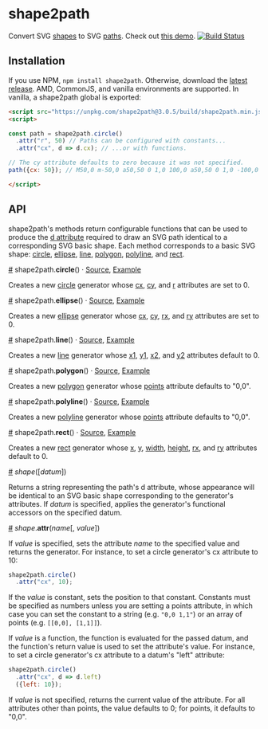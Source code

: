 # shape2path
Convert SVG [shapes](https://developer.mozilla.org/en-US/docs/Web/SVG/Element#Basic_shapes) to SVG [paths](https://developer.mozilla.org/en-US/docs/Web/SVG/Element/path). Check out [this demo](https://bl.ocks.org/HarryStevens/944fc151f210ddf6bd6ebaeda12c3d05). [![Build Status](https://travis-ci.org/HarryStevens/shape2path.svg?branch=master)](https://travis-ci.org/HarryStevens/shape2path)

## Installation
If you use NPM, `npm install shape2path`. Otherwise, download the [latest release](https://github.com/HarryStevens/shape2path/blob/master/build/shape2path.zip). AMD, CommonJS, and vanilla environments are supported. In vanilla, a shape2path global is exported:

```html
<script src="https://unpkg.com/shape2path@3.0.5/build/shape2path.min.js"></script>
<script>

const path = shape2path.circle()
  .attr("r", 50) // Paths can be configured with constants...
  .attr("cx", d => d.cx); // ...or with functions. 

// The cy attribute defaults to zero because it was not specified.
path({cx: 50}); // M50,0 m-50,0 a50,50 0 1,0 100,0 a50,50 0 1,0 -100,0

</script>
```

## API
shape2path's methods return configurable functions that can be used to produce the [d attribute](https://developer.mozilla.org/en-US/docs/Web/SVG/Attribute/d) required to draw an SVG path identical to a corresponding SVG basic shape. Each method corresponds to a basic SVG shape: [circle](#circle), [ellipse](#ellipse), [line](#line), [polygon](#polygon), [polyline](#polyline), and [rect](#rect).

<a name="circle" href="#circle">#</a> shape2path.<b>circle</b>() · [Source](https://github.com/HarryStevens/shape2path/blob/master/src/circle2path.js "Source"), [Example](https://observablehq.com/@harrystevens/circle)

Creates a new [circle](https://developer.mozilla.org/en-US/docs/Web/SVG/Element/circle) generator whose [cx](https://developer.mozilla.org/en-US/docs/Web/SVG/Attribute/cx), [cy](https://developer.mozilla.org/en-US/docs/Web/SVG/Attribute/cy), and [r](https://developer.mozilla.org/en-US/docs/Web/SVG/Attribute/r) attributes are set to 0.

<a name="ellipse" href="#ellipse">#</a> shape2path.<b>ellipse</b>() · [Source](https://github.com/HarryStevens/shape2path/blob/master/src/ellipse2path.js "Source"), [Example](https://observablehq.com/@harrystevens/ellipse)

Creates a new [ellipse](https://developer.mozilla.org/en-US/docs/Web/SVG/Element/ellipse) generator whose [cx](https://developer.mozilla.org/en-US/docs/Web/SVG/Attribute/cx), [cy](https://developer.mozilla.org/en-US/docs/Web/SVG/Attribute/cy), [rx](https://developer.mozilla.org/en-US/docs/Web/SVG/Attribute/rx), and [ry](https://developer.mozilla.org/en-US/docs/Web/SVG/Attribute/ry) attributes are set to 0.

<a name="line" href="#line">#</a> shape2path.<b>line</b>() · [Source](https://github.com/HarryStevens/shape2path/blob/master/src/line2path.js "Source"), [Example](https://observablehq.com/@harrystevens/line)

Creates a new [line](https://developer.mozilla.org/en-US/docs/Web/SVG/Element/line) generator whose [x1](https://developer.mozilla.org/en-US/docs/Web/SVG/Attribute/x1), [y1](https://developer.mozilla.org/en-US/docs/Web/SVG/Attribute/y1), [x2](https://developer.mozilla.org/en-US/docs/Web/SVG/Attribute/x2), and [y2](https://developer.mozilla.org/en-US/docs/Web/SVG/Attribute/y2) attributes default to 0.

<a name="polygon" href="#polygon">#</a> shape2path.<b>polygon</b>() · [Source](https://github.com/HarryStevens/shape2path/blob/master/src/polygon2path.js "Source"), [Example](https://observablehq.com/@harrystevens/polygon)

Creates a new [polygon](https://developer.mozilla.org/en-US/docs/Web/SVG/Element/polygon) generator whose [points](https://developer.mozilla.org/en-US/docs/Web/SVG/Attribute/points) attribute defaults to "0,0".

<a name="polyline" href="#polyline">#</a> shape2path.<b>polyline</b>() · [Source](https://github.com/HarryStevens/shape2path/blob/master/src/polyline2path.js "Source"), [Example](https://observablehq.com/@harrystevens/polyline)

Creates a new [polyline](https://developer.mozilla.org/en-US/docs/Web/SVG/Element/polyline) generator whose [points](https://developer.mozilla.org/en-US/docs/Web/SVG/Attribute/points) attribute defaults to "0,0".

<a name="rect" href="#rect">#</a> shape2path.<b>rect</b>() · [Source](https://github.com/HarryStevens/shape2path/blob/master/src/rect2path.js "Source"), [Example](https://observablehq.com/@harrystevens/rectangle)

Creates a new [rect](https://developer.mozilla.org/en-US/docs/Web/SVG/Element/rect) generator whose [x](https://developer.mozilla.org/en-US/docs/Web/SVG/Attribute/x), [y](https://developer.mozilla.org/en-US/docs/Web/SVG/Attribute/y), [width](https://developer.mozilla.org/en-US/docs/Web/SVG/Attribute/width), [height](https://developer.mozilla.org/en-US/docs/Web/SVG/Attribute/height), [rx](https://developer.mozilla.org/en-US/docs/Web/SVG/Attribute/rx), and [ry](https://developer.mozilla.org/en-US/docs/Web/SVG/Attribute/ry) attributes default to 0.

<a name="_shape" href="#_shape">#</a> <em>shape</em>([<em>datum</em>])

Returns a string representing the path's d attribute, whose appearance will be identical to an SVG basic shape corresponding to the generator's attributes. If <em>datum</em> is specified, applies the generator's functional accessors on the specified datum.

<a name="shape_attr" href="#shape_attr">#</a> <em>shape</em>.<b>attr</b>(<em>name</em>[, <em>value</em>])

If <em>value</em> is specified, sets the attribute <em>name</em> to the specified value and returns the generator. For instance, to set a circle generator's cx attribute to 10:
```js
shape2path.circle()
  .attr("cx", 10);
```
If the <em>value</em> is constant, sets the position to that constant. Constants must be specified as numbers unless you are setting a points attribute, in which case you can set the constant to a string (e.g. `"0,0 1,1"`) or an array of points (e.g. `[[0,0], [1,1]]`). 

If <em>value</em> is a function, the function is evaluated for the passed datum, and the function's return value is used to set the attribute's value. For instance, to set a circle generator's cx attribute to a datum's "left" attribute:
```js
shape2path.circle()
  .attr("cx", d => d.left)
  ({left: 10});
```
If <em>value</em> is not specified, returns the current value of the attribute. For all attributes other than points, the value defaults to 0; for points, it defaults to "0,0".
